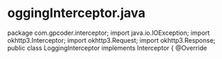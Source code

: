 # oggingInterceptor.java
package com.gpcoder.interceptor; import java.io.IOException; import okhttp3.Interceptor; import okhttp3.Request; import okhttp3.Response; public class LoggingInterceptor implements Interceptor {     @Override
